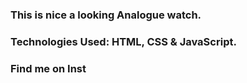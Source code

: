 ### This is nice a looking Analogue watch.

### Technologies Used: HTML, CSS & JavaScript.

### Find me on Inst

